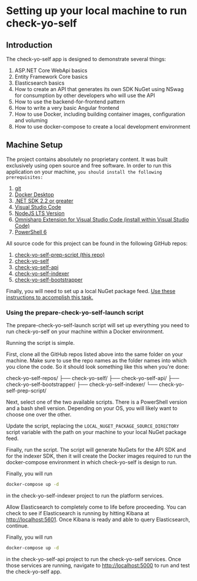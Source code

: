 # Setting up your local machine to run check-yo-self

## Introduction

The check-yo-self app is designed to demonstrate several things:

1. ASP<i>.</i>NET Core WebApi basics
2. Entity Framework Core basics
3. Elasticsearch basics
4. How to create an API that generates its own SDK NuGet using NSwag
for consumption by other developers who will use the API
5. How to use the backend-for-frontend pattern
6. How to write a very basic Angular frontend
7. How to use Docker, including building container images, configuration
and voluming
8. How to use docker-compose to create a local development environment

## Machine Setup

The project contains absolutely no proprietary content. It was built
exclusively using open source and free software. In order to run this
application on your machine, `you should install the following prerequisites:`

1. [git](https://git-scm.com/downloads)
2. [Docker Desktop](https://www.docker.com/products/docker-desktop)
3. [.NET SDK 2.2 or greater](https://dotnet.microsoft.com/download)
4. [Visual Studio Code](https://code.visualstudio.com/download)
5. [NodeJS LTS Version](https://nodejs.org/en/download/)
6. [Omnisharp Extension for Visual Studio Code (install within Visual Studio Code)](https://marketplace.visualstudio.com/items?itemName=ms-vscode.csharp)
7. [PowerShell 6](https://docs.microsoft.com/en-us/powershell/scripting/install/installing-powershell-core-on-windows?view=powershell-6)

All source code for this project can be found in the following GitHub repos:

1. [check-yo-self-prep-script (this repo)](https://github.com/tylertechgraves/check-yo-self-prep-script)
2. [check-yo-self](https://github.com/tylertechgraves/check-yo-self)
3. [check-yo-self-api](https://github.com/tylertechgraves/check-yo-self-api)
4. [check-yo-self-indexer](https://github.com/tylertechgraves/check-yo-self-indexer)
5. [check-yo-self-bootstrapper](https://github.com/tylertechgraves/check-yo-self-bootstrapper)

Finally, you will need to set up a local NuGet package feed.
[Use these instructions to accomplish this task.](https://docs.microsoft.com/en-us/nuget/hosting-packages/local-feeds)

### Using the prepare-check-yo-self-launch script

The prepare-check-yo-self-launch script will set up everything you need to run
check-yo-self on your machine within a Docker environment.

Running the script is simple.

First, clone all the GitHub repos listed above into the same folder on your machine.
Make sure to use the repo names as the folder names into which you clone
the code.  So it should look something like this when you're done:

check-yo-self-repos/
├── check-yo-self/
├── check-yo-self-api/
├── check-yo-self-bootstrapper/
├── check-yo-self-indexer/
└── check-yo-self-prep-script/

Next, select one of the two available scripts. There is a PowerShell version
and a bash shell version. Depending on your OS, you will likely want to choose
one over the other.

Update the script, replacing the `LOCAL_NUGET_PACKAGE_SOURCE_DIRECTORY`
script variable with the path on your machine to your local NuGet package feed.

Finally, run the script.  The script will generate NuGets for the API SDK
and for the indexer SDK, then it will create the Docker images required
to run the docker-compose environment in which check-yo-self is design to run.

Finally, you will run

```bash
docker-compose up -d
```

in the check-yo-self-indexer project to run the platform services.

Allow Elasticsearch to completely come to life before proceeding.
You can check to see if Elasticsearch is running by hitting Kibana at
[http://localhost:5601](http://localhost:5601).  Once Kibana is ready
and able to query Elasticsearch, continue.

Finally, you will run

```bash
docker-compose up -d
```

in the check-yo-self-api project to run the check-yo-self services.
Once those services are running, navigate to [http://localhost:5000](http://localhost:5000)
to run and test the check-yo-self app.
